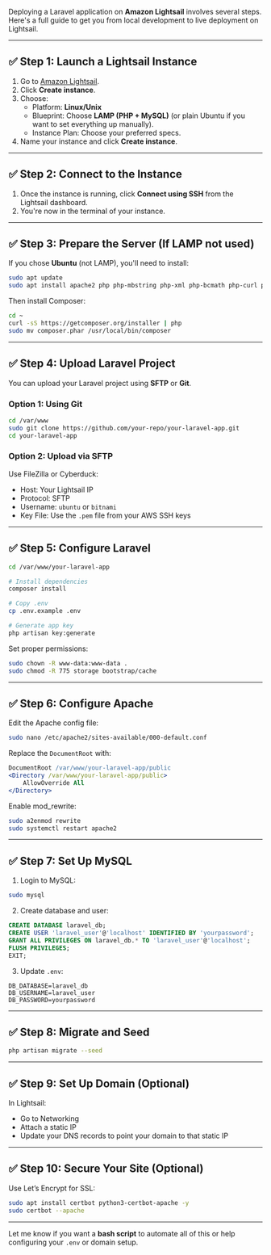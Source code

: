 Deploying a Laravel application on **Amazon Lightsail** involves several steps. Here's a full guide to get you from local development to live deployment on Lightsail.

---

## ✅ Step 1: Launch a Lightsail Instance

1. Go to [Amazon Lightsail](https://lightsail.aws.amazon.com/).
2. Click **Create instance**.
3. Choose:
   - Platform: **Linux/Unix**
   - Blueprint: Choose **LAMP (PHP + MySQL)** (or plain Ubuntu if you want to set everything up manually).
   - Instance Plan: Choose your preferred specs.
4. Name your instance and click **Create instance**.

---

## ✅ Step 2: Connect to the Instance

1. Once the instance is running, click **Connect using SSH** from the Lightsail dashboard.
2. You're now in the terminal of your instance.

---

## ✅ Step 3: Prepare the Server (If LAMP not used)

If you chose **Ubuntu** (not LAMP), you'll need to install:

```bash
sudo apt update
sudo apt install apache2 php php-mbstring php-xml php-bcmath php-curl php-mysql php-zip unzip git curl mysql-server -y
```

Then install Composer:

```bash
cd ~
curl -sS https://getcomposer.org/installer | php
sudo mv composer.phar /usr/local/bin/composer
```

---

## ✅ Step 4: Upload Laravel Project

You can upload your Laravel project using **SFTP** or **Git**.

### Option 1: Using Git

```bash
cd /var/www
sudo git clone https://github.com/your-repo/your-laravel-app.git
cd your-laravel-app
```

### Option 2: Upload via SFTP
Use FileZilla or Cyberduck:
- Host: Your Lightsail IP
- Protocol: SFTP
- Username: `ubuntu` or `bitnami`
- Key File: Use the `.pem` file from your AWS SSH keys

---

## ✅ Step 5: Configure Laravel

```bash
cd /var/www/your-laravel-app

# Install dependencies
composer install

# Copy .env
cp .env.example .env

# Generate app key
php artisan key:generate
```

Set proper permissions:

```bash
sudo chown -R www-data:www-data .
sudo chmod -R 775 storage bootstrap/cache
```

---

## ✅ Step 6: Configure Apache

Edit the Apache config file:

```bash
sudo nano /etc/apache2/sites-available/000-default.conf
```

Replace the `DocumentRoot` with:

```apache
DocumentRoot /var/www/your-laravel-app/public
<Directory /var/www/your-laravel-app/public>
    AllowOverride All
</Directory>
```

Enable mod_rewrite:

```bash
sudo a2enmod rewrite
sudo systemctl restart apache2
```

---

## ✅ Step 7: Set Up MySQL

1. Login to MySQL:

```bash
sudo mysql
```

2. Create database and user:

```sql
CREATE DATABASE laravel_db;
CREATE USER 'laravel_user'@'localhost' IDENTIFIED BY 'yourpassword';
GRANT ALL PRIVILEGES ON laravel_db.* TO 'laravel_user'@'localhost';
FLUSH PRIVILEGES;
EXIT;
```

3. Update `.env`:

```
DB_DATABASE=laravel_db
DB_USERNAME=laravel_user
DB_PASSWORD=yourpassword
```

---

## ✅ Step 8: Migrate and Seed

```bash
php artisan migrate --seed
```

---

## ✅ Step 9: Set Up Domain (Optional)

In Lightsail:
- Go to Networking
- Attach a static IP
- Update your DNS records to point your domain to that static IP

---

## ✅ Step 10: Secure Your Site (Optional)

Use Let’s Encrypt for SSL:

```bash
sudo apt install certbot python3-certbot-apache -y
sudo certbot --apache
```

---

Let me know if you want a **bash script** to automate all of this or help configuring your `.env` or domain setup.